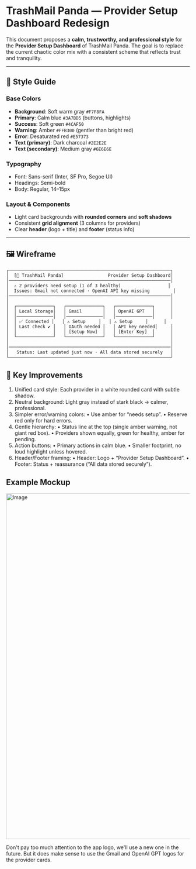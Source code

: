 # TrashMail Panda — Provider Setup Dashboard Redesign

This document proposes a **calm, trustworthy, and professional style** for the **Provider Setup Dashboard** of TrashMail Panda. The goal is to replace the current chaotic color mix with a consistent scheme that reflects trust and tranquility.

---

## 🎨 Style Guide

### Base Colors
- **Background**: Soft warm gray `#F7F8FA`
- **Primary**: Calm blue `#3A7BD5` (buttons, highlights)
- **Success**: Soft green `#4CAF50`
- **Warning**: Amber `#FFB300` (gentler than bright red)
- **Error**: Desaturated red `#E57373`
- **Text (primary)**: Dark charcoal `#2E2E2E`
- **Text (secondary)**: Medium gray `#6E6E6E`

### Typography
- Font: Sans-serif (Inter, SF Pro, Segoe UI)
- Headings: Semi-bold
- Body: Regular, 14–15px

### Layout & Components
- Light card backgrounds with **rounded corners** and **soft shadows**
- Consistent **grid alignment** (3 columns for providers)
- Clear **header** (logo + title) and **footer** (status info)

---

## 🖼️ Wireframe

```
┌──────────────────────────────────────────────────────────────┐
│  [🐼 TrashMail Panda]                 Provider Setup Dashboard│
│──────────────────────────────────────────────────────────────│
│  ⚠️ 2 providers need setup (1 of 3 healthy)                  │
│  Issues: Gmail not connected · OpenAI API key missing         │
│──────────────────────────────────────────────────────────────│
│                                                              │
│  ┌──────────────┐   ┌──────────────┐   ┌──────────────┐      │
│  │ Local Storage│   │ Gmail        │   │ OpenAI GPT   │      │
│  │──────────────│   │──────────────│   │──────────────│      │
│  │ ✅ Connected │   │ ⚠️ Setup     │   │ ⚠️ Setup     │      │
│  │ Last check ✔ │   │ OAuth needed │   │ API key needed│     │
│  │              │   │ [Setup Now]  │   │ [Enter Key]  │      │
│  └──────────────┘   └──────────────┘   └──────────────┘      │
│                                                              │
│──────────────────────────────────────────────────────────────│
│   Status: Last updated just now · All data stored securely   │
└──────────────────────────────────────────────────────────────┘
```

## 🔑 Key Improvements
1.	Unified card style: Each provider in a white rounded card with subtle shadow.
2.	Neutral background: Light gray instead of stark black → calmer, professional.
3.	Simpler error/warning colors:
	•	Use amber for “needs setup”.
	•	Reserve red only for hard errors.
4.	Gentle hierarchy:
	•	Status line at the top (single amber warning, not giant red box).
	•	Providers shown equally, green for healthy, amber for pending.
5.	Action buttons:
	•	Primary actions in calm blue.
	•	Smaller footprint, no loud highlight unless hovered.
6.	Header/Footer framing:
	•	Header: Logo + “Provider Setup Dashboard”.
	•	Footer: Status + reassurance (“All data stored securely”).

## Example Mockup

<img width="1415" height="945" alt="Image" src="https://github.com/user-attachments/assets/15210bb9-4fdf-4604-a29d-c67ba47945a5" />

Don't pay too much attention to the app logo, we'll use a new one in the future. But it does make sense to use the Gmail and OpenAI GPT logos for the provider cards. 